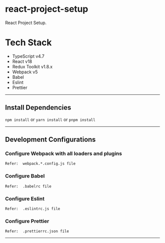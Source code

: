 # react-project-setup

React Project Setup.

# Tech Stack

- TypeScript v4.7
- React v18
- Redux Toolkit v1.8.x
- Webpack v5
- Babel
- Eslint
- Prettier

---

## Install Dependencies

`npm install` or `yarn install` or `pnpm install` 

---

## Development Configurations

### Configure Webpack with all loaders and plugins

`Refer:  webpack.*.config.js file` 

### Configure Babel

`Refer:  .babelrc file`

### Configure Eslint

`Refer:  .eslintrc.js file`

### Configure Prettier

`Refer:  .prettierrc.json file`

---
